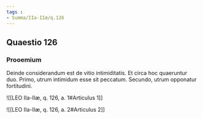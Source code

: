 ```yaml
---
tags : 
- Summa/IIa-IIæ/q.126
---
```


## Quaestio 126

### Prooemium

Deinde considerandum est de vitio intimiditatis. Et circa hoc quaeruntur duo. Primo, utrum intimidum esse sit peccatum. Secundo, utrum opponatur fortitudini.

![[LEO IIa-IIæ, q. 126, a. 1#Articulus 1]]

![[LEO IIa-IIæ, q. 126, a. 2#Articulus 2]]

